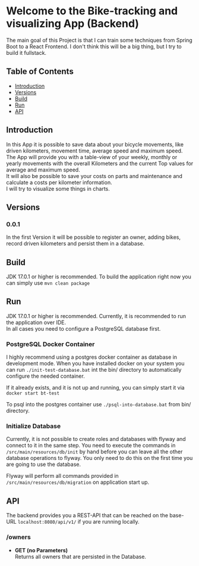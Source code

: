 Welcome to the Bike-tracking and visualizing App (Backend)
==========

The main goal of this Project is that I can train some techniques from Spring Boot to a React Frontend.
I don't think this will be a big thing, but I try to build it fullstack.

## Table of Contents

- [Introduction](#Introduction)
- [Versions](#Versions)
- [Build](#Build)
- [Run](#Run)
- [API](#API)

## Introduction

In this App it is possible to save data about your bicycle movements, like driven kilometers, movement time, average
speed and maximum speed. The App will provide you with a table-view of your weekly, monthly or yearly movements with
the overall Kilometers and the current Top values for average and maximum speed.<br>
It will also be possible to save your costs on parts and maintenance and calculate a costs per kilometer
information.<br>
I will try to visualize some things in charts.

## Versions

### 0.0.1

In the first Version it will be possible to register an owner, adding bikes, record driven kilometers and persist them
in a database.

## Build

JDK 17.0.1 or higher is recommended.
To build the application right now you can simply use `mvn clean package`

## Run

JDK 17.0.1 or higher is recommended.
Currently, it is recommended to run the application over IDE.<br>
In all cases you need to configure a PostgreSQL database first.

### PostgreSQL Docker Container

[//]: # (TODO: Provide Docker compose file)
I highly recommend using a postgres docker container as database in development mode.
When you have installed docker on your system you can run `./init-test-database.bat` int the bin/ directory
to automatically configure the needed container.

If it already exists, and it is not up and running, you can simply start it via `docker start bt-test`

To psql into the postgres container use `./psql-into-database.bat` from bin/ directory.

### Initialize Database

Currently, it is not possible to create roles and databases with flyway and connect to it
in the same step. You need to execute the commands in `/src/main/resources/db/init` by hand before you
can leave all the other database operations to flyway.
You only need to do this on the first time you are going to use the database.

Flyway will perform all commands provided in `/src/main/resources/db/migration` on application start up.

## API

The backend provides you a REST-API that can be reached on the base-URL `localhost:8080/api/v1/` if you are running
locally.

### /owners

- <b>GET (no Parameters)</b><br>
  Returns all owners that are persisted in the Database.
